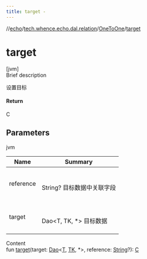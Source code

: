 ```yaml
---
title: target -
---
```

//[echo](../../index.md)/[tech.whence.echo.dal.relation](../index.md)/[OneToOne](index.md)/[target](target.md)



# target  
[jvm]  
Brief description  


设置目标



#### Return  


C



## Parameters  
  
jvm  
  
|  Name|  Summary| 
|---|---|
| reference| <br><br>String? 目标数据中关联字段<br><br>
| target| <br><br>Dao<T, TK, *> 目标数据<br><br>
  
  
Content  
fun [target](target.md)(target: [Dao](../../tech.whence.echo.dal.dao/-dao/index.md)<[T](index.md), [TK](index.md), *>, reference: [String](https://kotlinlang.org/api/latest/jvm/stdlib/kotlin/-string/index.html)?): [C](index.md)  



